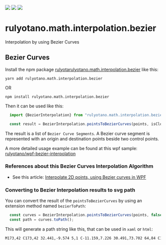 <a href="https://www.npmjs.com/package/rulyotano.math.interpolation.bezier"><img src="https://img.shields.io/npm/v/rulyotano.math.interpolation.bezier?logo=npm"/></a>
<a href="https://github.com/rulyotano/rulyotano.crosscutting.js/tree/main/src/rulyotano.math.interpolation.bezier"><img src="https://img.shields.io/badge/github-2088FF?logo=github"/></a>
<a href="https://github.com/rulyotano/rulyotano.crosscutting.js/actions/workflows/rulyotano.math.interpolation.bezier-npm-publish.yml"><img src="https://img.shields.io/github/actions/workflow/status/rulyotano/rulyotano.crosscutting.js/rulyotano.math.interpolation.bezier-npm-publish.yml?logo=githubactions"/></a>

# rulyotano.math.interpolation.bezier

Interpolation by using Bezier Curves

## Bezier Curves

Install the npm package [rulyotarulyotano.math.interpolation.bezier](https://www.npmjs.com/package/rulyotano.math.interpolation.bezier) like this:

```yarn
yarn add rulyotano.math.interpolation.bezier
```
OR
```npm
npm install rulyotano.math.interpolation.bezier
```

Then it can be used like this:

```ts
  import {BezierInterpolation} from "rulyotano.math.interpolation.bezier"

  const result = BezierInterpolation.pointsToBezierCurves(points, isClosedCurve, smoothValue);
```

The result is a list of `Bezier Curve Segments`. A Bezier curve segment is represented with an origin and destination points beside two control points. 

A more detailed usage example can be found at this wpf sample: [rulyotano/wpf-bezier-interpolation](https://github.com/rulyotano/wpf-bezier-interpolation)

### References about this Bezier Curves Interpolation Algorithm

- See this article: [Interpolate 2D points, using Bezier curves in WPF](http://www.codeproject.com/Articles/769055/Interpolate-2D-points-usign-Bezier-curves-in-WPF)

### Converting to Bezier Interpolation results to svg path

You can convert the result of the `pointsToBezierCurves` by using an extension method named `bezierToPath`:

``` ts
  const curves = BezierInterpolation.pointsToBezierCurves(points, false);
  const path = curves.toPath();
```

This will generate a path string like this, that can be used in `xaml` or `html`:

```svg
M173,42 C173,42 32.441,-9.574 5,1 C-11.159,7.226 30.491,73.702 64,84 C112.491,98.902 168.31,62.03 210,64 C219.11,64.43 188.481,78.461 191,90 C200.881,135.261 264.294,199.012 241,206 C200.294,218.212 14.805,153.694 31,138 C53.605,116.094 250.267,145.018 338,112 C361.867,103.018 310,33 310,33
```
